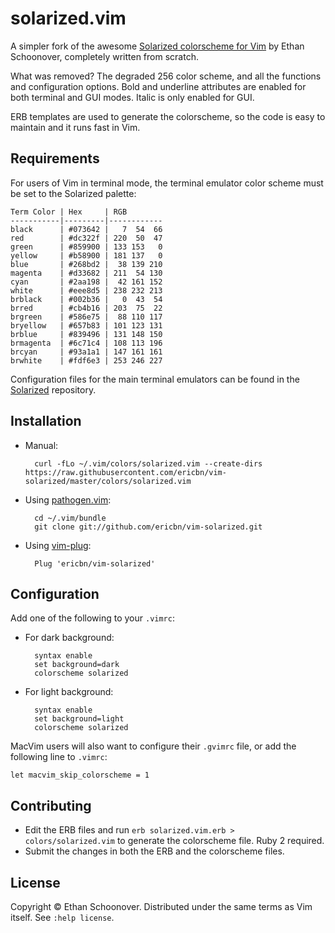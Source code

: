 # solarized.vim

A simpler fork of the awesome [Solarized colorscheme for Vim](https://github.com/altercation/vim-colors-solarized) by Ethan Schoonover, completely written from scratch.

What was removed? The degraded 256 color scheme, and all the functions and configuration options. Bold and underline attributes are enabled for both terminal and GUI modes. Italic is only enabled for GUI.

ERB templates are used to generate the colorscheme, so the code is easy to maintain and it runs fast in Vim.

## Requirements

For users of Vim in terminal mode, the terminal emulator color scheme must be set to the Solarized palette:
```
Term Color | Hex     | RGB
-----------|---------|------------
black      | #073642 |   7  54  66
red        | #dc322f | 220  50  47
green      | #859900 | 133 153   0
yellow     | #b58900 | 181 137   0
blue       | #268bd2 |  38 139 210
magenta    | #d33682 | 211  54 130
cyan       | #2aa198 |  42 161 152
white      | #eee8d5 | 238 232 213
brblack    | #002b36 |   0  43  54
brred      | #cb4b16 | 203  75  22
brgreen    | #586e75 |  88 110 117
bryellow   | #657b83 | 101 123 131
brblue     | #839496 | 131 148 150
brmagenta  | #6c71c4 | 108 113 196
brcyan     | #93a1a1 | 147 161 161
brwhite    | #fdf6e3 | 253 246 227
```

Configuration files for the main terminal emulators can be found in the [Solarized](https://github.com/altercation/solarized) repository.

## Installation

- Manual:

        curl -fLo ~/.vim/colors/solarized.vim --create-dirs https://raw.githubusercontent.com/ericbn/vim-solarized/master/colors/solarized.vim

- Using [pathogen.vim](https://github.com/tpope/vim-pathogen):

        cd ~/.vim/bundle
        git clone git://github.com/ericbn/vim-solarized.git

- Using [vim-plug](https://github.com/junegunn/vim-plug):

        Plug 'ericbn/vim-solarized'

## Configuration

Add one of the following to your `.vimrc`:

- For dark background:

        syntax enable
        set background=dark
        colorscheme solarized

- For light background:

        syntax enable
        set background=light
        colorscheme solarized

MacVim users will also want to configure their `.gvimrc` file, or add the following line to `.vimrc`:

    let macvim_skip_colorscheme = 1

## Contributing

- Edit the ERB files and run `erb solarized.vim.erb > colors/solarized.vim` to generate the colorscheme file. Ruby 2 required.
- Submit the changes in both the ERB and the colorscheme files.

## License

Copyright © Ethan Schoonover. Distributed under the same terms as Vim itself.
See `:help license`.
